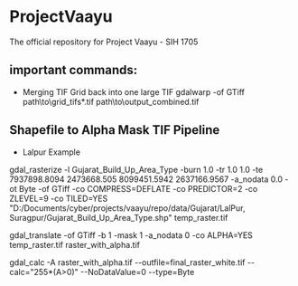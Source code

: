 # ProjectVaayu

The official repository for Project Vaayu - SIH 1705

## important commands:

- Merging TIF Grid back into one large TIF
  gdalwarp -of GTiff path\to\grid_tifs\*.tif path\to\output_combined.tif

## Shapefile to Alpha Mask TIF Pipeline

- Lalpur Example

gdal_rasterize -l Gujarat_Build_Up_Area_Type -burn 1.0 -tr 1.0 1.0 -te 7937898.8094 2473668.505 8099451.5942 2637166.9567 -a_nodata 0.0 -ot Byte -of GTiff -co COMPRESS=DEFLATE -co PREDICTOR=2 -co ZLEVEL=9 -co TILED=YES "D:/Documents/cyber/projects/vaayu/repo/data/Gujarat/LalPur, Suragpur/Gujarat_Build_Up_Area_Type.shp" temp_raster.tif

gdal_translate -of GTiff -b 1 -mask 1 -a_nodata 0 -co ALPHA=YES temp_raster.tif raster_with_alpha.tif

gdal_calc -A raster_with_alpha.tif --outfile=final_raster_white.tif --calc="255\*(A>0)" --NoDataValue=0 --type=Byte
